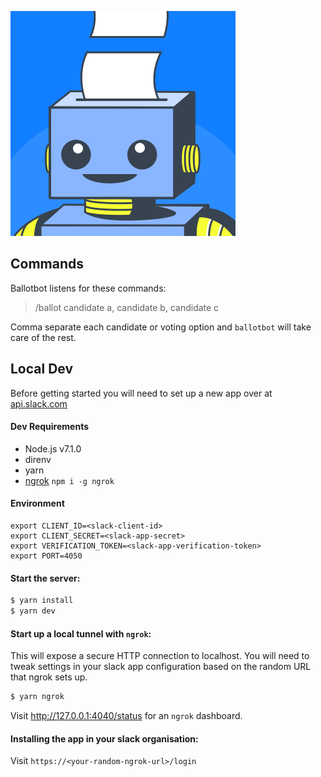 ![screenshot](https://raw.githubusercontent.com/slwen/ballotbot/master/avatar.png)

## Commands

Ballotbot listens for these commands:

> /ballot candidate a, candidate b, candidate c

Comma separate each candidate or voting option and `ballotbot` will take care of the rest.

## Local Dev

Before getting started you will need to set up a new app over at [api.slack.com](https://api.slack.com/apps/new)

#### Dev Requirements

- Node.js v7.1.0
- direnv
- yarn
- [ngrok](https://ngrok.com/) `npm i -g ngrok`

#### Environment

```
export CLIENT_ID=<slack-client-id>
export CLIENT_SECRET=<slack-app-secret>
export VERIFICATION_TOKEN=<slack-app-verification-token>
export PORT=4050
```

#### Start the server:

```sh
$ yarn install
$ yarn dev
```

#### Start up a local tunnel with `ngrok`:

This will expose a secure HTTP connection to localhost. You will need to tweak settings in your slack app configuration based on the random URL that ngrok sets up.

```sh
$ yarn ngrok
```

Visit http://127.0.0.1:4040/status for an `ngrok` dashboard.


#### Installing the app in your slack organisation:

Visit `https://<your-random-ngrok-url>/login`

